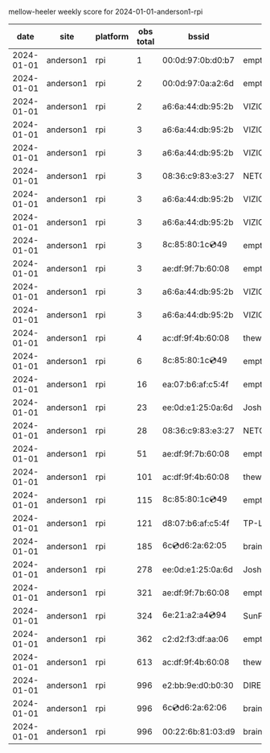 mellow-heeler weekly score for 2024-01-01-anderson1-rpi

|date|site|platform|obs total|bssid|ssid|lat|lng|
|--|--|--|--|--|--|--|--|
|2024-01-01|anderson1|rpi|1|00:0d:97:0b:d0:b7|empty_ssid|40.41746|-122.24048|
|2024-01-01|anderson1|rpi|2|00:0d:97:0a:a2:6d|empty_ssid|40.41746|-122.24048|
|2024-01-01|anderson1|rpi|2|a6:6a:44:db:95:2b|VIZIOCastAudio9398|40.41746|-122.24048|
|2024-01-01|anderson1|rpi|3|a6:6a:44:db:95:2b|VIZIOCastAudio7792|40.41746|-122.24048|
|2024-01-01|anderson1|rpi|3|a6:6a:44:db:95:2b|VIZIOCastAudio1577|40.41746|-122.24048|
|2024-01-01|anderson1|rpi|3|08:36:c9:83:e3:27|NETGEAR34|40.41746|-122.24048|
|2024-01-01|anderson1|rpi|3|a6:6a:44:db:95:2b|VIZIOCastAudio4415|40.41746|-122.24048|
|2024-01-01|anderson1|rpi|3|a6:6a:44:db:95:2b|VIZIOCastAudio5899|40.41746|-122.24048|
|2024-01-01|anderson1|rpi|3|8c:85:80:1c:cd:49|empty_ssid|40.41746|-122.24048|
|2024-01-01|anderson1|rpi|3|ae:df:9f:7b:60:08|empty_ssid|40.41746|-122.24048|
|2024-01-01|anderson1|rpi|3|a6:6a:44:db:95:2b|VIZIOCastAudio9786|40.41746|-122.24048|
|2024-01-01|anderson1|rpi|3|a6:6a:44:db:95:2b|VIZIOCastAudio9355|40.41746|-122.24048|
|2024-01-01|anderson1|rpi|4|ac:df:9f:4b:60:08|theweef|40.41746|-122.24048|
|2024-01-01|anderson1|rpi|6|8c:85:80:1c:cd:49|empty_ssid|40.41746|-122.24048|
|2024-01-01|anderson1|rpi|16|ea:07:b6:af:c5:4f|empty_ssid|40.41746|-122.24048|
|2024-01-01|anderson1|rpi|23|ee:0d:e1:25:0a:6d|JoshLily|40.41746|-122.24048|
|2024-01-01|anderson1|rpi|28|08:36:c9:83:e3:27|NETGEAR34|40.41746|-122.24048|
|2024-01-01|anderson1|rpi|51|ae:df:9f:7b:60:08|empty_ssid|40.41746|-122.24048|
|2024-01-01|anderson1|rpi|101|ac:df:9f:4b:60:08|theweef|40.41746|-122.24048|
|2024-01-01|anderson1|rpi|115|8c:85:80:1c:cd:49|empty_ssid|40.41746|-122.24048|
|2024-01-01|anderson1|rpi|121|d8:07:b6:af:c5:4f|TP-Link_C54F|40.41746|-122.24048|
|2024-01-01|anderson1|rpi|185|6c:cd:d6:2a:62:05|braingang2_5GEXT|40.41746|-122.24048|
|2024-01-01|anderson1|rpi|278|ee:0d:e1:25:0a:6d|JoshLily|40.41746|-122.24048|
|2024-01-01|anderson1|rpi|321|ae:df:9f:7b:60:08|empty_ssid|40.41746|-122.24048|
|2024-01-01|anderson1|rpi|324|6e:21:a2:a4:cd:94|SunPower21450|40.41746|-122.24048|
|2024-01-01|anderson1|rpi|362|c2:d2:f3:df:aa:06|empty_ssid|40.41746|-122.24048|
|2024-01-01|anderson1|rpi|613|ac:df:9f:4b:60:08|theweef|40.41746|-122.24048|
|2024-01-01|anderson1|rpi|996|e2:bb:9e:d0:b0:30|DIRECT-9ED03030|40.41746|-122.24048|
|2024-01-01|anderson1|rpi|996|6c:cd:d6:2a:62:06|braingang2_2GEXT|40.41746|-122.24048|
|2024-01-01|anderson1|rpi|996|00:22:6b:81:03:d9|braingang2|40.41746|-122.24048|
